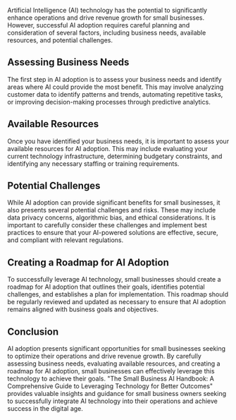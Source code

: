 
Artificial Intelligence (AI) technology has the potential to significantly enhance operations and drive revenue growth for small businesses. However, successful AI adoption requires careful planning and consideration of several factors, including business needs, available resources, and potential challenges.

Assessing Business Needs
------------------------

The first step in AI adoption is to assess your business needs and identify areas where AI could provide the most benefit. This may involve analyzing customer data to identify patterns and trends, automating repetitive tasks, or improving decision-making processes through predictive analytics.

Available Resources
-------------------

Once you have identified your business needs, it is important to assess your available resources for AI adoption. This may include evaluating your current technology infrastructure, determining budgetary constraints, and identifying any necessary staffing or training requirements.

Potential Challenges
--------------------

While AI adoption can provide significant benefits for small businesses, it also presents several potential challenges and risks. These may include data privacy concerns, algorithmic bias, and ethical considerations. It is important to carefully consider these challenges and implement best practices to ensure that your AI-powered solutions are effective, secure, and compliant with relevant regulations.

Creating a Roadmap for AI Adoption
----------------------------------

To successfully leverage AI technology, small businesses should create a roadmap for AI adoption that outlines their goals, identifies potential challenges, and establishes a plan for implementation. This roadmap should be regularly reviewed and updated as necessary to ensure that AI adoption remains aligned with business goals and objectives.

Conclusion
----------

AI adoption presents significant opportunities for small businesses seeking to optimize their operations and drive revenue growth. By carefully assessing business needs, evaluating available resources, and creating a roadmap for AI adoption, small businesses can effectively leverage this technology to achieve their goals. "The Small Business AI Handbook: A Comprehensive Guide to Leveraging Technology for Better Outcomes" provides valuable insights and guidance for small business owners seeking to successfully integrate AI technology into their operations and achieve success in the digital age.
